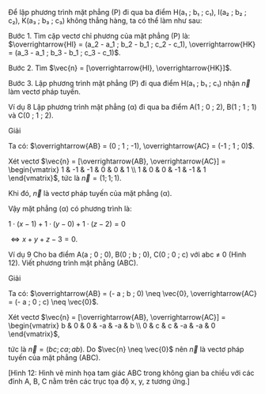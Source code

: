 Để lập phương trình mặt phẳng (P) đi qua ba điểm H(a₁ ; b₁ ; c₁), I(a₂ ; b₂ ; c₂), K(a₃ ; b₃ ; c₃) không thẳng hàng, ta có thể làm như sau:

Bước 1. Tìm cặp vectơ chỉ phương của mặt phẳng (P) là:
$\overrightarrow{HI} = (a_2 - a_1 ; b_2 - b_1 ; c_2 - c_1), \overrightarrow{HK} = (a_3 - a_1 ; b_3 - b_1 ; c_3 - c_1)$.

Bước 2. Tìm $\vec{n} = [\overrightarrow{HI}, \overrightarrow{HK}]$.

Bước 3. Lập phương trình mặt phẳng (P) đi qua điểm H(a₁ ; b₁ ; c₁) nhận $\vec{n}$ làm vectơ pháp tuyến.

Ví dụ 8 Lập phương trình mặt phẳng (α) đi qua ba điểm A(1 ; 0 ; 2), B(1 ; 1 ; 1) và C(0 ; 1 ; 2).

Giải

Ta có: $\overrightarrow{AB} = (0 ; 1 ; -1), \overrightarrow{AC} = (-1 ; 1 ; 0)$.

Xét vectơ $\vec{n} = [\overrightarrow{AB}, \overrightarrow{AC}] = \begin{vmatrix}
1 & -1 & -1 & 0 & 0 & 1 \\
1 & 0 & 0 & -1 & -1 & 1
\end{vmatrix}$, tức là $\vec{n} = (1 ; 1 ; 1)$.

Khi đó, $\vec{n}$ là vectơ pháp tuyến của mặt phẳng (α).

Vậy mặt phẳng (α) có phương trình là:

$1 \cdot (x - 1) + 1 \cdot (y - 0) + 1 \cdot (z - 2) = 0$

$\Leftrightarrow x + y + z - 3 = 0$.

Ví dụ 9 Cho ba điểm A(a ; 0 ; 0), B(0 ; b ; 0), C(0 ; 0 ; c) với abc ≠ 0 (Hình 12). Viết phương trình mặt phẳng (ABC).

Giải

Ta có: $\overrightarrow{AB} = (- a ; b ; 0) \neq \vec{0}, \overrightarrow{AC} = (- a ; 0 ; c) \neq \vec{0}$.

Xét vectơ 
$\vec{n} = [\overrightarrow{AB}, \overrightarrow{AC}] = \begin{vmatrix}
b & 0 & 0 & -a & -a & b \\
0 & c & c & -a & -a & 0
\end{vmatrix}$,

tức là $\vec{n} = (bc ; ca ; ab)$. Do $\vec{n} \neq \vec{0}$ nên $\vec{n}$ là vectơ pháp tuyến của mặt phẳng (ABC).

[Hình 12: Hình vẽ minh họa tam giác ABC trong không gian ba chiều với các đỉnh A, B, C nằm trên các trục tọa độ x, y, z tương ứng.]
